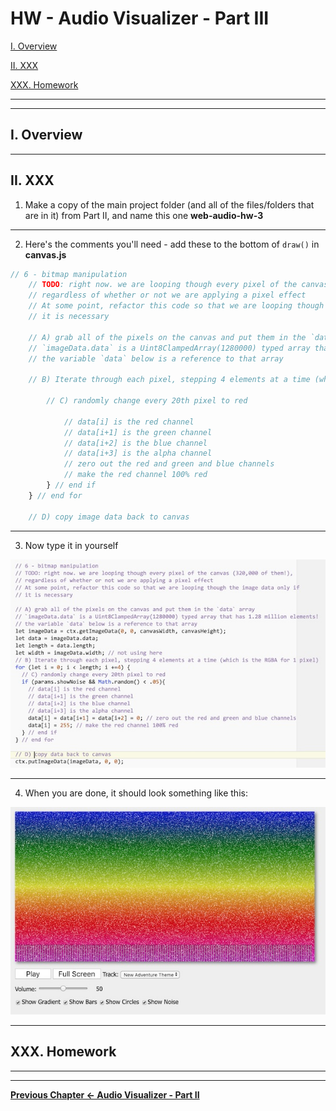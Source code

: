 # HW - Audio Visualizer - Part III

[I. Overview](#overview)

[II. XXX](#xxx)

[XXX. Homework](#homework)

<hr><hr>

<a id="overview" />

## I. Overview

<hr>

<a id="xxxx" />

## II. XXX

1)  Make a copy of the main project folder (and all of the files/folders that are in it) from Part II, and name this one **web-audio-hw-3**

<hr>

2) Here's the comments you'll need - add these to the bottom of `draw()` in **canvas.js**

```js
// 6 - bitmap manipulation
	// TODO: right now. we are looping though every pixel of the canvas (320,000 of them!), 
	// regardless of whether or not we are applying a pixel effect
	// At some point, refactor this code so that we are looping though the image data only if
	// it is necessary

	// A) grab all of the pixels on the canvas and put them in the `data` array
	// `imageData.data` is a Uint8ClampedArray(1280000) typed array that has 1.28 million elements!
	// the variable `data` below is a reference to that array 
	
	// B) Iterate through each pixel, stepping 4 elements at a time (which is the RGBA for 1 pixel)

		// C) randomly change every 20th pixel to red
	
			// data[i] is the red channel
			// data[i+1] is the green channel
			// data[i+2] is the blue channel
			// data[i+3] is the alpha channel
			// zero out the red and green and blue channels
			// make the red channel 100% red
		} // end if
	} // end for
	
	// D) copy image data back to canvas
```

<hr>

3) Now type it in yourself

![image](_images/_av-images/AV-code-10.jpg)

<hr>

4) When you are done, it should look something like this:

![image](_images/_av-images/screen-shot-5.jpg)

<hr>

<a id="homework" />

## XXX. Homework



<hr><hr>

**[Previous Chapter <- Audio Visualizer - Part II](HW-AV-2195-2.md)**
